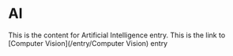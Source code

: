 # AI
This is the content for Artificial Intelligence entry. This is the link to [Computer Vision](/entry/Computer Vision) entry